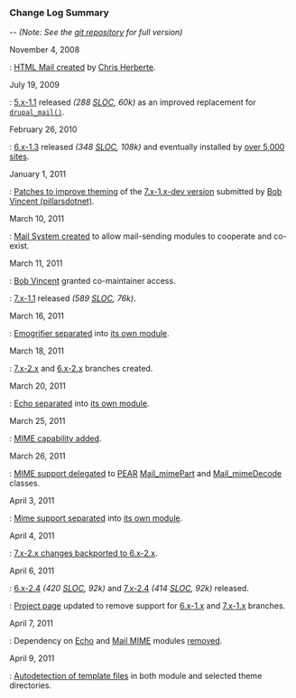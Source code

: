 ### Change Log Summary

-- *(Note: See the [git repository](http://drupalcode.org/project/htmlmail.git/log/refs/heads/7.x-2.x) for full version)*

November 4, 2008

:   [HTML Mail created](http://drupalcode.org/project/htmlmail.git/commit/64a69aff375ffe42d311963d748866085281896e) by [Chris Herberte](http://drupal.org/user/1171).

July 19, 2009

:   [5.x-1.1](http://drupal.org/node/524718) released *(288 [SLOC](http://www.dwheeler.com/sloccount/), 60k)* as an improved replacement for [`drupal_mail()`](http://api.drupal.org/api/drupal/includes--common.inc/function/drupal_mail/5).

February 26, 2010

:   [6.x-1.3](http://drupal.org/node/726398) released *(348 [SLOC](http://www.dwheeler.com/sloccount/), 108k)* and eventually installed by [over 5,000 sites](http://drupal.org/project/usage/726398).

January 1, 2011

:   [Patches to improve theming](http://drupal.org/node/1012246) of the [7.x-1.x-dev version](http://drupal.org/node/355250) submitted by [Bob Vincent (pillarsdotnet)](http://drupal.org/user/36148).

March 10, 2011

:   [Mail System created](http://drupalcode.org/project/mailsystem.git/commit/5cc8201c5e48b56efecc139c9a51dd49775aebaf) to allow mail-sending modules to cooperate and co-exist.

March 11, 2011

:   [Bob Vincent](http://drupal.org/user/36148) granted co-maintainer access.

:   [7.x-1.1](http://drupal.org/node/1088882) released *(589 [SLOC](http://www.dwheeler.com/sloccount/), 76k)*.

March 16, 2011

:   [Emogrifier separated](http://drupalcode.org/project/htmlmail.git/commit/a0083eea7b575a702d3aecdd0578378277c7c8d4) into [its own module](http://drupal.org/project/emogrifier).

March 18, 2011

:   [7.x-2.x](http://drupalcode.org/project/htmlmail.git/commit/6c0463849493f8b528be8d4099ab0c6fbc976fe2) and [6.x-2.x](http://drupalcode.org/project/htmlmail.git/commit/a4b36c6de5f241ceccd0aeea4599d35de066fa9c) branches created.

March 20, 2011

:   [Echo separated](http://drupalcode.org/project/htmlmail.git/commit/f481fc8997a1345e9490e80043c616a5805d6e44) into [its own module](http://drupal.org/project/echo).

March 25, 2011

:   [MIME capability added](http://drupalcode.org/project/htmlmail.git/commit/0ebec6e83e688b6d51e35554618727dc3133c970).

March 26, 2011

:   [MIME support delegated](http://drupalcode.org/project/htmlmail.git/commit/104e8916c9ba92486a227786b6781cac38e60905) to [PEAR](http://pear.php.net) [Mail_mimePart](http://pear.php.net/manual/en/package.mail.mail-mimepart.mail-mimepart.php) and [Mail_mimeDecode](http://pear.php.net/manual/en/package.mail.mail-mimedecode.php) classes.

April 3, 2011

:   [Mime support separated](http://drupalcode.org/project/htmlmail.git/commit/a17e7996d0d119012205cf47195064848e59d937) into [its own module](http://drupal.org/project/mailmime).

April 4, 2011

:   [7.x-2.x changes backported to 6.x-2.x](http://drupalcode.org/project/htmlmail.git/commit/f419fb3cf18276cca9f0d3dbc2c80e6e6a6bbda9).

April 6, 2011

:   [6.x-2.4](http://drupal.org/node/1118032) *(420 [SLOC](http://www.dwheeler.com/sloccount), 92k)* and [7.x-2.4](http://drupal.org/node/1118034) *(414 [SLOC](http://www.dwheeler.com/sloccount), 92k)* released.

:   [Project page](http://drupal.org/project/htmlmail) updated to remove support for [6.x-1.x](http://drupalcode.org/project/htmlmail.git/shortlog/refs/heads/6.x-1.x) and [7.x-1.x](http://drupalcode.org/project/htmlmail.git/shortlog/refs/heads/7.x-1.x) branches.

April 7, 2011

:   Dependency on [Echo](http://drupal.org/project/echo) and [Mail MIME](http://drupal.org/project/mailmime) modules [removed](http://drupalcode.org/project/htmlmail.git/commit/20abfd24ad0006c9312fd8f0a5edcdaed8e5920b).

April 9, 2011

:   [Autodetection of template files](http://drupalcode.org/project/htmlmail.git/commit/dd53d4f28cdbe893bb32e31a03ceba34c5240402) in both module and selected theme directories.
